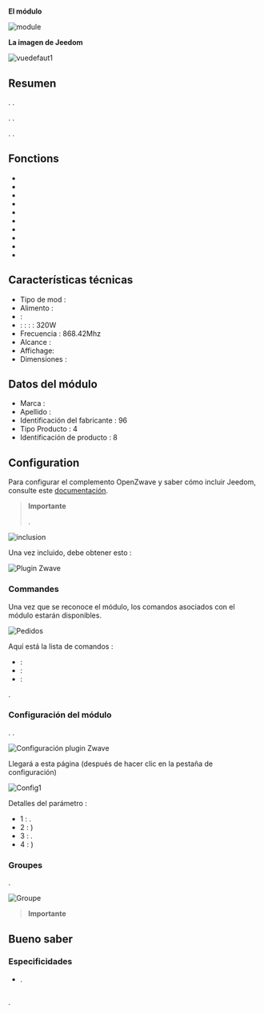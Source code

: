 # 

**El módulo**

![module](images/smarthomebyeverspring.AN179-0/module.jpg)

**La imagen de Jeedom**

![vuedefaut1](images/smarthomebyeverspring.AN179-0/vuedefaut1.jpg)

## Resumen

. .

. .

. .

## Fonctions

-   
-   
-   
-   
-   
-   
-   
-   
-   
-   

## Características técnicas

-   Tipo de mod : 
-   Alimento : 
-    : 
-    :  :  :  : 320W
-   Frecuencia : 868.42Mhz
-   Alcance : 
-   Affichage: 
-   Dimensiones : 

## Datos del módulo

-   Marca : 
-   Apellido : 
-   Identificación del fabricante : 96
-   Tipo Producto : 4
-   Identificación de producto : 8

## Configuration

Para configurar el complemento OpenZwave y saber cómo incluir Jeedom, consulte este [documentación](https://doc.jeedom.com/es_ES/plugins/automation%20protocol/openzwave/).

> **Importante**
>
> . 

![inclusion](images/smarthomebyeverspring.AN179-0/inclusion.jpg)

Una vez incluido, debe obtener esto :

![Plugin Zwave](images/smarthomebyeverspring.AN179-0/information.jpg)

### Commandes

Una vez que se reconoce el módulo, los comandos asociados con el módulo estarán disponibles.

![Pedidos](images/smarthomebyeverspring.AN179-0/commandes.jpg)

Aquí está la lista de comandos :

-    : 
-    : 
-    : 

.

### Configuración del módulo

. .

![Configuración plugin Zwave](images/plugin/bouton_configuration.jpg)

Llegará a esta página (después de hacer clic en la pestaña de configuración)

![Config1](images/smarthomebyeverspring.AN179-0/config1.jpg)

Detalles del parámetro :

-   1 : .
-   2 : )
-   3 : .
-   4 : )

### Groupes

.

![Groupe](images/smarthomebyeverspring.AN179-0/groupe.jpg)

> **Importante**
>
> 

## Bueno saber

### Especificidades

-   .

## 

.
